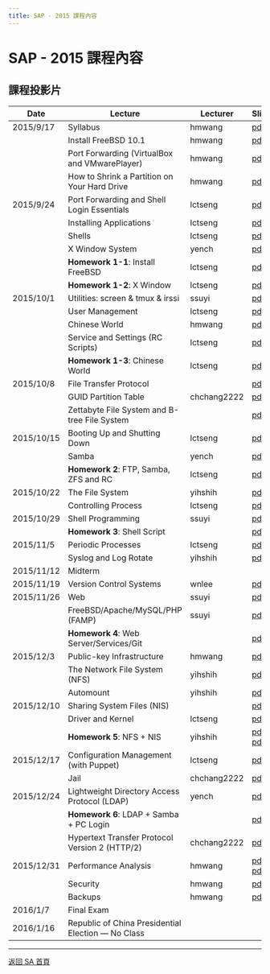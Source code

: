 ```yaml
---
title: SAP - 2015 課程內容
---
```


# SAP - 2015 課程內容

## 課程投影片

| Date       | Lecture                                            | Lecturer    | Slides                                                                      |
| ---------- | -------------------------------------------------- | ----------- | --------------------------------------------------------------------------- |
| 2015/9/17  | Syllabus                                           | hmwang      | [pdf](slides/104SA%20syllabus.pdf)                                          |
|            | Install FreeBSD 10.1                               | hmwang      | [pdf](slides/Install_FreeBSD10.1.pdf)                                       |
|            | Port Forwarding (VirtualBox and VMwarePlayer)      | hmwang      | [pdf](slides/Port_Forwarding_VirtualBox_VMwarePlayer.pdf)                   |
|            | How to Shrink a Partition on Your Hard Drive       | hmwang      | [pdf](slides/How_to_Shrink_a_Partition_on_Your_Hard_Drive.pdf)              |
| 2015/9/24  | Port Forwarding and Shell Login Essentials         | lctseng     | [pdf](slides/Port%20Forwarding%20and%20Shell%20Login%20Essentials.pdf)      |
|            | Installing Applications                            | lctseng     | [pdf](slides/Installing_Applications.pdf)                                   |
|            | Shells                                             | lctseng     | [pdf](slides/Shells.pdf)                                                    |
|            | X Window System                                    | yench       | [pdf](slides/X_Window_System.pdf)                                           |
|            | **Homework 1-1**: Install FreeBSD                  | lctseng     | [pdf](slides/Hw1-1_spec.pdf)                                                |
|            | **Homework 1-2**: X Window                         | lctseng     | [pdf](slides/Hw1-2_spec.pdf)                                                |
| 2015/10/1  | Utilities: screen & tmux & irssi                   | ssuyi       | [pdf](slides/IRC_tmux_screen.pdf)                                           |
|            | User Management                                    | lctseng     | [pdf](slides/User_Management.pdf)                                           |
|            | Chinese World                                      | hmwang      | [pdf](slides/Chinese_World_2015.pdf)                                        |
|            | Service and Settings (RC Scripts)                  | lctseng     | [pdf](<slides/Service_and_Settings(RC_Scripts).pdf>)                        |
|            | **Homework 1-3**: Chinese World                    | lctseng     | [pdf](slides/Hw1-3_spec.pdf)                                                |
| 2015/10/8  | File Transfer Protocol                             |             | [pdf](slides/FTP.pdf)                                                       |
|            | GUID Partition Table                               | chchang2222 | [pdf](slides/GPT.pdf)                                                       |
|            | Zettabyte File System and B-tree File System       |             | [pdf](slides/ZFS.pdf)                                                       |
| 2015/10/15 | Booting Up and Shutting Down                       | lctseng     | [pdf](slides/Boot_ShutDown.pdf)                                             |
|            | Samba                                              | yench       | [pdf](slides/Samba.pdf)                                                     |
|            | **Homework 2**: FTP, Samba, ZFS and RC             | lctseng     | [pdf](slides/Hw2_spec.pdf)                                                  |
| 2015/10/22 | The File System                                    | yihshih     | [pdf](slides/FileSystem.pdf)                                                |
|            | Controlling Process                                | lctseng     | [pdf](slides/Controlling_Process.pdf)                                       |
| 2015/10/29 | Shell Programming                                  | ssuyi       | [pdf](slides/ShellProgramming.pdf)                                          |
|            | **Homework 3**: Shell Script                       |             | [pdf](slides/Hwk3.pdf)                                                      |
| 2015/11/5  | Periodic Processes                                 | lctseng     | [pdf](slides/Periodic_Processes.pdf)                                        |
|            | Syslog and Log Rotate                              | yihshih     | [pdf](slides/Syslog_and_LogRotate.pdf)                                      |
| 2015/11/12 | Midterm                                            |             |                                                                             |
| 2015/11/19 | Version Control Systems                            | wnlee       | [pdf](slides/VCS.pdf)                                                       |
| 2015/11/26 | Web                                                | ssuyi       | [pdf](slides/Web.pdf)                                                       |
|            | FreeBSD/Apache/MySQL/PHP (FAMP)                    | ssuyi       | [pdf](slides/FAMP.pdf)                                                      |
|            | **Homework 4**: Web Server/Services/Git            |             | [pdf](slides/hwk4.pdf)                                                      |
| 2015/12/3  | Public-key Infrastructure                          | hmwang      | [pdf](slides/PKI.pdf)                                                       |
|            | The Network File System (NFS)                      | yihshih     | [pdf](slides/NFS.pdf)                                                       |
|            | Automount                                          | yihshih     | [pdf](slides/Automount.pdf)                                                 |
| 2015/12/10 | Sharing System Files (NIS)                         |             | [pdf](slides/NIS.pdf)                                                       |
|            | Driver and Kernel                                  | lctseng     | [pdf](slides/Driver_and_Kernel.pdf)                                         |
|            | **Homework 5**: NFS + NIS                          | yihshih     | [pdf](slides/SA_HW5.pdf) <br> [pdf](slides/hw5_details.pdf)                 |
| 2015/12/17 | Configuration Management (with Puppet)             | lctseng     | [pdf](slides/Configuration%20Management.pdf)                                |
|            | Jail                                               | chchang2222 | [pdf](slides/Jail.pdf)                                                      |
| 2015/12/24 | Lightweight Directory Access Protocol (LDAP)       | yench       | [pdf](slides/LDAP.pdf)                                                      |
|            | **Homework 6**: LDAP + Samba + PC Login            |             | [pdf](slides/HW6.pdf)                                                       |
|            | Hypertext Transfer Protocol Version 2 (HTTP/2)     | chchang2222 | [pdf](slides/http2.pdf)                                                     |
| 2015/12/31 | Performance Analysis                               | hmwang      | [pdf](slides/Performance.pdf) <br> [pdf](slides/Help_my_system_is_slow.pdf) |
|            | Security                                           | hmwang      | [pdf](slides/Security.pdf)                                                  |
|            | Backups                                            | hmwang      | [pdf](slides/Backups.pdf)                                                   |
| 2016/1/7   | Final Exam                                         |             |                                                                             |
| 2016/1/16  | Republic of China Presidential Election — No Class |             |                                                                             |

---

[返回 SA 首頁](/sa/)
